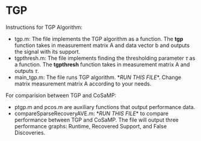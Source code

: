 # TGP

Instructions for TGP Algorithm:

- tgp.m: The file implements the TGP algorithm as a function. The **tgp** function takes in measurement matrix A and data vector b and outputs the signal with its support.
- tgpthresh.m: The file implements finding the thresholding parameter $\tau$ as a function. The **tgpthresh** function takes in measurement matrix A and outputs $\tau$.
- main_tgp.m: The file runs TGP algorithm. \**RUN THIS FILE*\*. Change matrix measurement matrix A according to your needs.

For comparision between TGP and CoSaMP:

- ptgp.m and pcos.m are auxiliary functions that output performance data.
- compareSparseRecoveryAVE.m: \**RUN THIS FILE*\* to compare performance between TGP and CoSaMP. The file will output three performance graphs: Runtime, Recovered Support, and False Discoveries.
